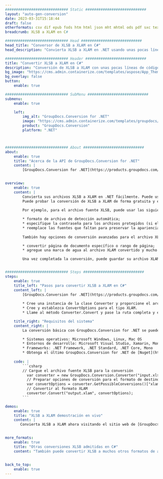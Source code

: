 ```yaml
---
############################# Static ############################
layout: "auto-gen-conversion"
date: 2023-03-31T15:18:44
draft: false
otherformats: csv dif epub fods htm html json mht mhtml ods pdf sxc tex tsv xlam xls xlsb xlsm xlsx xlt xltm xltx xml xps
breadcrumb: XLSB a XLAM en C#

############################# Head ############################
head_title: "Conversor de XLSB a XLAM en C#"
head_description: "Convierta XLSB a XLAM en .NET usando unas pocas líneas de código. Utilice la API de conversión de documentos de GroupDocs para convertir más de 160 formatos de archivo."

############################# Header ############################
title: "Convertir XLSB a XLAM en C#"
description: "Conversión de XLSB a XLAM con unas pocas líneas de código .NET"
bg_image: "https://cms.admin.containerize.com/templates/aspose/App_Themes/V3/images/bg/header1.png"
bg_overlay: false
button:
    enable: true

############################# SubMenu ############################
submenu:
    enable: true

    left:
        img_alt: "GroupDocs.Conversion for .NET"
        image: "https://cms.admin.containerize.com/templates/groupdocs/images/product-logos/90x90-noborder/groupdocs-conversion-net.png"
        product: "GroupDocs.Conversion"
        platform: ".NET"



############################# About ############################
about:
    enable: true
    title: "Acerca de la API de GroupDocs.Conversion for .NET"
    content: |
        [GroupDocs.Conversion for .NET](https://products.groupdocs.com/conversion/net/) se puede usar para convertir Microsoft Word, Excel, PowerPoint, PDF, Visio y otros formatos. GroupDocs.Conversion es una API independiente que es adecuada para sistemas internos y de back-end donde se requiere un alto rendimiento. No depende de ningún software como Microsoft u Open Office.
    

overview:
    enable: true
    content: |
        Convierta sus archivos XLSB a XLAM en .NET fácilmente. Puede usar solo un par de líneas de código C# en cualquier plataforma de su elección, como Windows, Linux, macOS.
        Puede probar la conversión de XLSB a XLAM de forma gratuita y evaluar la calidad de los resultados de la conversión. Junto con los escenarios de conversión de archivos simples, puede probar opciones más avanzadas para cargar el archivo de origen XLSB y para guardar el resultado de salida XLAM. 
        
        Por ejemplo, para el archivo fuente XLSB, puede usar las siguientes opciones de carga:

        * formato de archivo de detección automática;
        * especifique la contraseña para los archivos protegidos (si el formato de archivo lo admite);
        * reemplace las fuentes que faltan para preservar la apariencia del documento.
        
        También hay opciones de conversión avanzadas para el archivo XLAM:

        * convertir página de documento específico o rango de página;
        * agregue una marca de agua al archivo XLAM convertido y mucho más.

        Una vez completada la conversión, puede guardar su archivo XLAM en la ruta del archivo local o en cualquier almacenamiento de terceros como FTP, Amazon S3, Google Drive, Dropbox, etc. Tenga en cuenta que para convertir XLSB a XLAM no es necesario instalar ningún software adicional, como MS Office, Open Office, Adobe Acrobat Reader, etc.


############################# Steps ############################
steps:
    enable: true
    title_left: "Pasos para convertir XLSB a XLAM en C#"
    content_left: |
        [GroupDocs.Conversion for .NET](https://products.groupdocs.com/conversion/net/) facilita a los desarrolladores convertir un archivo XLSB a XLAM con unas pocas líneas de código.
        
        * Cree una instancia de la clase Converter y proporcione el archivo XLSB con la ruta completa
        * Cree y establezca ConvertOptions para el tipo XLAM.
        * Llame al método Converter.Convert y pase la ruta completa y el formato (XLAM) como parámetro

    title_right: "Requisitos del sistema"
    content_right: |
        La conversión básica con GroupDocs.Conversion for .NET se puede realizar en unos pocos pasos simples. Nuestras API son compatibles con todas las principales plataformas y sistemas operativos. Antes de ejecutar el código a continuación, asegúrese de tener instalados los siguientes requisitos previos en su sistema.

        * Sistemas operativos: Microsoft Windows, Linux, Mac OS
        * Entornos de desarrollo: Microsoft Visual Studio, Xamarin, MonoDevelop
        * Frameworks: .NET Framework, .NET Standard, .NET Core, Mono
        * Obtenga el último GroupDocs.Conversion for .NET de [Nuget](https://www.nuget.org/packages/groupdocs.conversion)
         
    code: |
        ```csharp    
        // Cargue el archivo fuente XLSB para la conversión
          var converter = new GroupDocs.Conversion.Converter("input.xlsb");
          // Preparar opciones de conversión para el formato de destino XLAM
          var convertOptions = converter.GetPossibleConversions()["xlam"].ConvertOptions;
          // Convertir al formato XLAM
          converter.Convert("output.xlam", convertOptions);
        ```

demos:
    enable: true
    title: "XLSB a XLAM demostración en vivo"
    content: |
       Convierta XLSB a XLAM ahora visitando el sitio web de [GroupDocs.Conversion App](https://products.groupdocs.app/conversion/family). La demostración en línea tiene las siguientes ventajas
          

more_formats:
    enable: true
    title: "Otras conversiones XLSB admitidas en C#"
    content: "También puede convertir XLSB a muchos otros formatos de archivo. Consulte la lista a continuación."
       
       
back_to_top:
    enable: true
---
```

